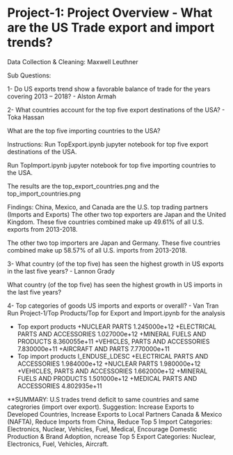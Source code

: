 # Project-1: Project Overview - What are the US Trade export and import trends?

Data Collection & Cleaning: Maxwell Leuthner

Sub Questions:

1- Do US exports trend show a favorable balance of trade for the years covering 2013 – 2018? - Alston Armah



2- What countries account for the top five export destinations of the USA? - Toka Hassan

What are the top five importing countries to the USA?

Instructions: Run TopExport.ipynb jupyter notebook for top five export destinations of the USA.

Run TopImport.ipynb jupyter notebook for top five importing countries to the USA.

The results are the top_export_countries.png and the top_import_countries.png

Findings:
China, Mexico, and Canada are the U.S. top trading partners (Imports and Exports)
The other two top exporters are Japan and the United Kingdom.
These five countries combined make up 49.61% of all U.S. exports from 2013-2018.

The other two top importers are Japan and Germany.
These five countries combined make up 58.57% of all U.S. imports from 2013-2018.


3- What country (of the top five) has seen the highest growth in US exports in the last five years? - Lannon Grady

What country (of the top five) has seen the highest growth in US imports in the last five years?




4- Top categories of goods US imports and exports or overall? - Van Tran
Run Project-1/Top Products/Top for Export and Import.ipynb for the analysis

- Top export products 
+NUCLEAR PARTS                       1.245000e+12
+ELECTRICAL PARTS AND ACCESSORIES    1.027000e+12
+MINERAL FUELS AND PRODUCTS          8.360055e+11
+VEHICLES, PARTS AND ACCESSORIES     7.830000e+11
+AIRCRAFT AND PARTS                  7.770000e+11
- Top import products
I_ENDUSE_LDESC
+ELECTRICAL PARTS AND ACCESSORIES    1.984000e+12
+NUCLEAR PARTS                       1.980000e+12
+VEHICLES, PARTS AND ACCESSORIES     1.662000e+12
+MINERAL FUELS AND PRODUCTS          1.501000e+12
+MEDICAL PARTS AND ACCESSORIES       4.802935e+11

**SUMMARY: U.S trades trend deficit to same countries and same categrories (import over export). Suggestion: Increase Exports to Developed Countries, Increase Exports to Local Partners Canada & Mexico (NAFTA), Reduce Imports from China, Reduce Top 5 Import Categories: Electronics, Nuclear, Vehicles,  Fuel, Medical, Encourage Domestic Production & Brand Adoption, ncrease Top 5 Export Categories: Nuclear, Electronics, Fuel, Vehicles, Aircraft.
 

